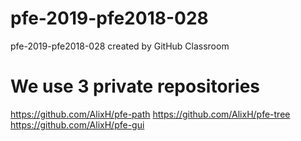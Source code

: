 # pfe-2019-pfe2018-028
pfe-2019-pfe2018-028 created by GitHub Classroom

# We use 3 private repositories 
https://github.com/AlixH/pfe-path
https://github.com/AlixH/pfe-tree
https://github.com/AlixH/pfe-gui
